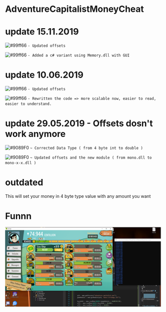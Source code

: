 # AdventureCapitalistMoneyCheat

# update 15.11.2019
![#99ff66](https://placehold.it/15/99ff66/000000?text=+) `- Updated offsets`


![#99ff66](https://placehold.it/15/99ff66/000000?text=+) `- Added a c# variant using Memory.dll with GUI`


# update 10.06.2019
![#99ff66](https://placehold.it/15/99ff66/000000?text=+) `- Updated offsets`


![#99ff66](https://placehold.it/15/99ff66/000000?text=+) `- Rewritten the code => more scalable now, easier to read, easier to understand.`



# update 29.05.2019 - Offsets dosn't work anymore
![#9089F0](https://placehold.it/15/9089F0/000000?text=+) `~ Corrected Data Type ( from 4 byte int to double )`


![#9089F0](https://placehold.it/15/9089F0/000000?text=+) `~ Updated offsets and the new module ( from mono.dll to mono-x-x.dll )`


# outdated
This will set your money in 4 byte type value with any amount you want

# Funnn
![alt text](https://raw.githubusercontent.com/kranercc/AdventureCapitalistMoneyCheat/master/fun.png)
